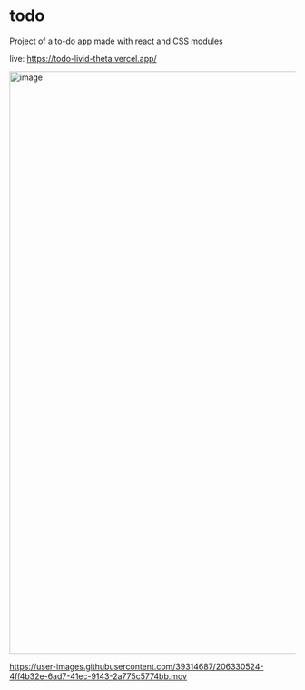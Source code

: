 # todo

Project of a to-do app made with react and CSS modules

live: https://todo-livid-theta.vercel.app/

<img width="1025" alt="image" src="https://github.com/vaahxx/todo/assets/39314687/c229aa23-9871-4cbd-a6cf-b603b7165f0c">


https://user-images.githubusercontent.com/39314687/206330524-4ff4b32e-6ad7-41ec-9143-2a775c5774bb.mov

